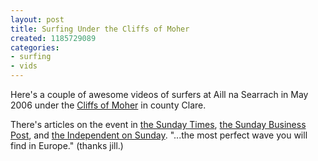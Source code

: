 ```yaml
---
layout: post
title: Surfing Under the Cliffs of Moher
created: 1185729089
categories:
- surfing
- vids
---
```

Here's a couple of awesome videos of surfers at Aill na Searrach in May 2006 under the <a href="http://www.cliffsofmoher.ie/TheCliffs.aspx">Cliffs of Moher</a> in county Clare.
<object type="application/x-shockwave-flash" data="http://www.youtube.com/v/6FeSQ_hXOsg" width="425" height="350"><param name="movie" value="http://www.youtube.com/v/6FeSQ_hXOsg" /><param name="wmode" value="transparent" /></object>

<object type="application/x-shockwave-flash" data="http://www.youtube.com/v/L5wpLnPWPjs" width="425" height="350"><param name="movie" value="http://www.youtube.com/v/L5wpLnPWPjs" /><param name="wmode" value="transparent" /></object>

There's articles on the event in <a href="http://www.timesonline.co.uk/tol/newspapers/sunday_times/ireland/article717284.ece">the Sunday Times</a>, <a href="http://archives.tcm.ie/businesspost/2006/03/26/story12837.asp">the Sunday Business Post</a>, and <a href="http://news.independent.co.uk/europe/article355952.ece">the Independent on Sunday</a>. "...the most perfect wave you will find in Europe." (thanks jill.)
